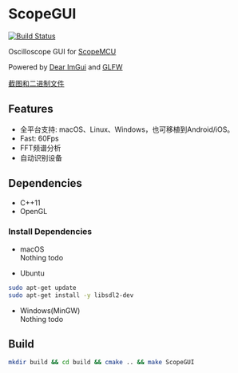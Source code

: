 # ScopeGUI

[![Build Status](https://github.com/shuai132/ScopeGUI/workflows/build/badge.svg)](https://github.com/shuai132/ScopeGUI/actions?workflow=build)

Oscilloscope GUI for [ScopeMCU](https://github.com/shuai132/ScopeMCU)

Powered by [Dear ImGui](https://github.com/ocornut/imgui) and [GLFW](https://github.com/glfw)

[截图和二进制文件](https://github.com/shuai132/ScopeGUI/wiki)

## Features

* 全平台支持: macOS、Linux、Windows，也可移植到Android/iOS。
* Fast: 60Fps
* FFT频谱分析
* 自动识别设备

## Dependencies

* C++11
* OpenGL

### Install Dependencies

* macOS  
Nothing todo

* Ubuntu
```bash
sudo apt-get update
sudo apt-get install -y libsdl2-dev
```

* Windows(MinGW)  
Nothing todo

## Build

```bash
mkdir build && cd build && cmake .. && make ScopeGUI
```
